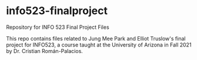 # info523-finalproject
Repository for INFO 523 Final Project Files

This repo contains files related to Jung Mee Park and Elliot Truslow's final project for INFO523, a course taught at the University of Arizona in Fall 2021 by Dr. Cristian Román-Palacios.
